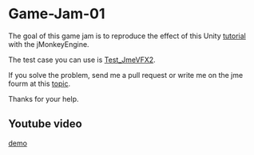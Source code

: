 # Game-Jam-01

The goal of this game jam is to reproduce the effect of this Unity [tutorial](https://www.youtube.com/watch?v=ePbeaYuMNK4) with the jMonkeyEngine. 

The test case you can use is [Test_JmeVFX2](https://github.com/capdevon/Game-Jam-01/blob/main/src/main/java/mygame/Test_JmeVFX2.java). 

If you solve the problem, send me a pull request or write me on the jme fourm at this [topic](https://hub.jmonkeyengine.org/t/jmonkeyengine-vfx-game-jam-01/45221/20). 

Thanks for your help.

## Youtube video
[demo](https://www.youtube.com/watch?v=Y4CuL_qEowQ)
